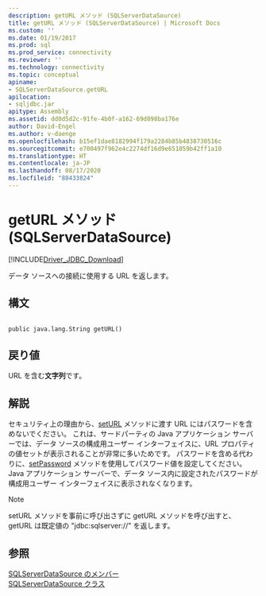 ```yaml
---
description: getURL メソッド (SQLServerDataSource)
title: getURL メソッド (SQLServerDataSource) | Microsoft Docs
ms.custom: ''
ms.date: 01/19/2017
ms.prod: sql
ms.prod_service: connectivity
ms.reviewer: ''
ms.technology: connectivity
ms.topic: conceptual
apiname:
- SQLServerDataSource.getURL
apilocation:
- sqljdbc.jar
apitype: Assembly
ms.assetid: dd0d5d2c-91fe-4b0f-a162-69d898ba176e
author: David-Engel
ms.author: v-daenge
ms.openlocfilehash: b15ef1dae8182994f179a2284b85b4838730516c
ms.sourcegitcommit: e700497f962e4c2274df16d9e651059b42ff1a10
ms.translationtype: HT
ms.contentlocale: ja-JP
ms.lasthandoff: 08/17/2020
ms.locfileid: "88433824"
---
```

# <a name="geturl-method-sqlserverdatasource"></a>getURL メソッド (SQLServerDataSource)
[!INCLUDE[Driver_JDBC_Download](../../../includes/driver_jdbc_download.md)]

  データ ソースへの接続に使用する URL を返します。  
  
## <a name="syntax"></a>構文  
  
```  
  
public java.lang.String getURL()  
```  
  
## <a name="return-value"></a>戻り値  
 URL を含む**文字列**です。  
  
## <a name="remarks"></a>解説  
 セキュリティ上の理由から、[setURL](../../../connect/jdbc/reference/seturl-method-sqlserverdatasource.md) メソッドに渡す URL にはパスワードを含めないでください。 これは、サードパーティの Java アプリケーション サーバーでは、データ ソースの構成用ユーザー インターフェイスに、URL プロパティの値セットが表示されることが非常に多いためです。 パスワードを含める代わりに、[setPassword](../../../connect/jdbc/reference/setpassword-method-sqlserverdatasource.md) メソッドを使用してパスワード値を設定してください。 Java アプリケーション サーバーで、データ ソース内に設定されたパスワードが構成用ユーザー インターフェイスに表示されなくなります。  
  
> [!NOTE]  
>  setURL メソッドを事前に呼び出さずに getURL メソッドを呼び出すと、getURL は既定値の "jdbc:sqlserver://" を返します。  
  
## <a name="see-also"></a>参照  
 [SQLServerDataSource のメンバー](../../../connect/jdbc/reference/sqlserverdatasource-members.md)   
 [SQLServerDataSource クラス](../../../connect/jdbc/reference/sqlserverdatasource-class.md)  
  
  
